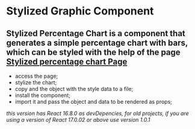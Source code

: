 # Stylized Graphic Component

## Stylized Percentage Chart is a component that generates a simple percentage chart with bars, which can be styled with the help of the page <a href="https://gonzagadavid.github.io/percentage-chart/">Stylized percentage chart Page</a>

- access the page;
- stylize the chart;
- copy and the object with the style data to a file;
- install the component;
- import it and pass the object and data to be rendered as props;

*this version has React 16.8.0 as devDepencies, for old projects, if you are using a version of React 17.0.02 or above use version 1.0.1*